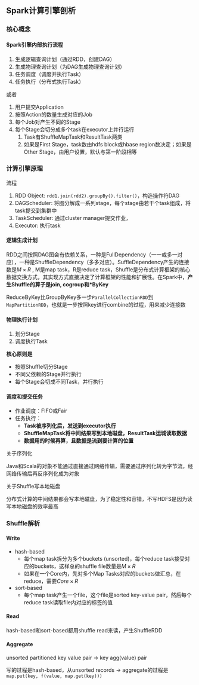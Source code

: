 ## Spark计算引擎剖析

### 核心概念

#### Spark引擎内部执行流程

1. 生成逻辑查询计划（通过RDD，创建DAG）
2. 生成物理查询计划（为DAG生成物理查询计划）
3. 任务调度（调度并执行Task）
4. 任务执行（分布式执行Task）

或者

1. 用户提交Application
2. 按照Action的数量生成对应的Job
3. 每个Job对产生不同的Stage
4. 每个Stage会切分成多个task在executor上并行运行
   1. Task有ShuffleMapTask和ResultTask两类
   2. 如果是First Stage，task数由hdfs block或hbase region数决定；如果是Other Stage，由用户设置，默认与第一阶段相等

### 计算引擎原理

流程

1. RDD Object: `rdd1.join(rdd2).groupBy().filter()`，构造操作符DAG
2. DAGScheduler: 将图分解成一系列stage，每个stage由若干个task组成，将task提交到集群中
3. TaskScheduler: 通过cluster manager提交作业，
4. Executor: 执行task

#### 逻辑生成计划

RDD之间按照DAG图会有依赖关系，一种是FullDependency（一一或多一对应），一种是ShuffleDependency（多多对应）。SuffleDependency产生的连接数是$M \times R$ , M是map task，R是reduce task，Shuffle是分布式计算框架的核心数据交换方式，其实现方式直接决定了计算框架的性能和扩展性。在Spark中，**产生Shuffle的算子是join, cogroup和*ByKey**

ReduceByKey比GroupByKey多一步`ParallelCollectionRDD`到`MapPartitionRDD`，也就是一步按照key进行combine的过程，用来减少连接数

#### 物理执行计划

1. 划分Stage
2. 调度执行Task

**核心原则是**

* 按照Shuffle切分Stage
* 不同父依赖的Stage并行执行
* 每个Stage会切成不同Task，并行执行

#### 调度和提交任务

* 作业调度：FIFO或Fair
* 任务执行：
  * **Task被序列化后，发送到executor执行**
  * **ShuffleMapTask将中间结果写到本地磁盘，ResultTask运城读取数据**
  * **数据用的时候再算，且数据是流到要计算的位置** 

关于序列化

Java和Scala的对象不能通过直接通过网络传输，需要通过序列化转为字节流，经网络传输后再反序列化成为对象

关于Shuffle写本地磁盘

分布式计算的中间结果都会写本地磁盘，为了稳定性和容错，不写HDFS是因为读写本地磁盘的效率最高

### Shuffle解析

#### Write

* hash-based
  * 每个map task拆分为多个buckets (unsorted)，每个reduce task接受对应的buckets，这样总的shuffle file数量是$M \times R$
  * 如果在一个Core内，先对多个Map Tasks对应的buckets做汇总，在reduce，需要$Core \times R$
* sort-based
  * 每个map task产生一个file，这个file是sorted key-value pair，然后每个reduce task读取file内对应的标签的值

#### Read

hash-based和sort-based都用shuffle read来读，产生ShuffleRDD

#### Aggregate

unsorted partitioned key value pair -> key agg(value) pair

写的过程是hash-based，从unsorted records -> aggregate的过程是`map.put(key, f(value, map.get(key)))`